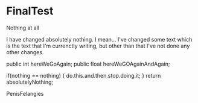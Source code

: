 # FinalTest
Nothing at all

I have changed absolutely nothing. I mean... I've changed some text which is the text that I'm currenctly writing, but other than that I've not done any other changes.

public int hereWeGoAgain;
public float hereWeGOAgainAndAgain;

if(nothing == nothing) {
  do.this.and.then.stop.doing.it;
}
return absolutelyNothing;

PenisFelangies
